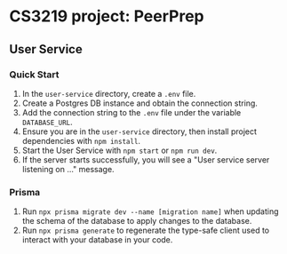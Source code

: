 # CS3219 project: PeerPrep

## User Service

### Quick Start

1. In the `user-service` directory, create a `.env` file.
2. Create a Postgres DB instance and obtain the connection string.
3. Add the connection string to the `.env` file under the variable `DATABASE_URL`.
4. Ensure you are in the `user-service` directory, then install project dependencies with `npm install`.
5. Start the User Service with `npm start` or `npm run dev`.
6. If the server starts successfully, you will see a "User service server listening on ..." message.

### Prisma

1. Run `npx prisma migrate dev --name [migration name]` when updating the schema of the database to apply changes to the database.
2. Run `npx prisma generate` to regenerate the type-safe client used to interact with your database in your code.
